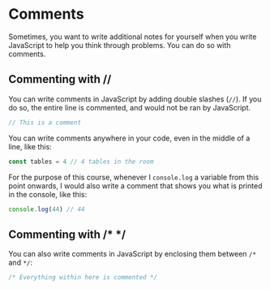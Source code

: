 # Comments

Sometimes, you want to write additional notes for yourself when you write JavaScript to help you think through problems. You can do so with comments.

## Commenting with //

You can write comments in JavaScript by adding double slashes (`//`). If you do so, the entire line is commented, and would not be ran by JavaScript.

```js
// This is a comment
```

You can write comments anywhere in your code, even in the middle of a line, like this:

```js
const tables = 4 // 4 tables in the room
```

For the purpose of this course, whenever I `console.log` a variable from this point onwards, I would also write a comment that shows you what is printed in the console, like this:

```js
console.log(44) // 44
```

## Commenting with /\* \*/

You can also write comments in JavaScript by enclosing them between `/*` and `*/`:

```js
/* Everything within here is commented */
```
